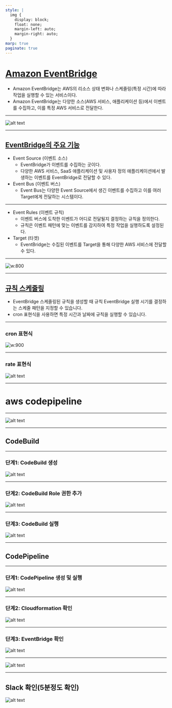 ```yaml
---
style: |
  img {
    display: block;
    float: none;
    margin-left: auto;
    margin-right: auto;
  }
marp: true
paginate: true
---
```

# [Amazon EventBridge](https://aws.amazon.com/ko/eventbridge/)
- Amazon EventBridge는 AWS의 리소스 상태 변화나 스케줄링(특정 시간)에 따라 작업을 실행할 수 있는 서비스이다.
- Amazon EventBridge는 다양한 소스(AWS 서비스, 애플리케이션 등)에서 이벤트를 수집하고, 이를 특정 AWS 서비스로 전달한다.

---
![alt text](./img/image-99.png)

---
## [EventBridge의 주요 기능](https://jibinary.tistory.com/280)
- Event Source (이벤트 소스)
  - EventBridge가 이벤트를 수집하는 곳이다. 
  - 다양한 AWS 서비스, SaaS 애플리케이션 및 사용자 정의 애플리케이션에서 발생하는 이벤트를 EventBridge로 전달할 수 있다.
- Event Bus (이벤트 버스)
  - Event Bus는 다양한 Event Source에서 생긴 이벤트를 수집하고 이를 여러 Target에게 전달하는 시스템이다.

---
- Event Rules (이벤트 규칙)
  - 이벤트 버스에 도착한 이벤트가 어디로 전달될지 결정하는 규칙을 정의한다.
  - 규칙은 이벤트 패턴에 맞는 이벤트를 감지하여 특정 작업을 실행하도록 설정된다.
- Target (타겟)
  - EventBridge는 수집된 이벤트를 Target을 통해 다양한 AWS 서비스에 전달할 수 있다. 

---
![w:800](./img/image-100.png)

---
## [규칙 스케줄링](https://docs.aws.amazon.com/ko_kr/eventbridge/latest/userguide/eb-scheduled-rule-pattern.html)
-  EventBridge 스케줄링된 규칙을 생성할 때 규칙 EventBridge 실행 시기를 결정하는 스케줄 패턴을 지정할 수 있습니다.
- cron 표현식을 사용하면 특정 시간과 날짜에 규칙을 실행할 수 있습니다.

---
### cron 표현식
![w:900](./img/image-101.png)

---
### rate 표현식
![alt text](./img/image-102.png)

---
# aws codepipeline

---
![alt text](./img/image-125.png)

---
## CodeBuild

---
### 단계1: CodeBuild 생성 
![alt text](./img/image-115.png)

---
### 단계2: CodeBuild Role 권한 추가
![alt text](./img/image-116.png)

---
### 단계3: CodeBuild 실행
![alt text](./img/image-117.png)

---
## CodePipeline

---
### 단계1: CodePipeline 생성 및 실행 
![alt text](./img/image-118.png)

---
### 단계2: Cloudformation 확인 
![alt text](./img/image-119.png)

---
### 단계3: EventBridge 확인
![alt text](./img/image-120.png)

---
![alt text](./img/image-121.png)

---
## Slack 확인(5분정도 확인) 
![alt text](./img/image-122.png)


